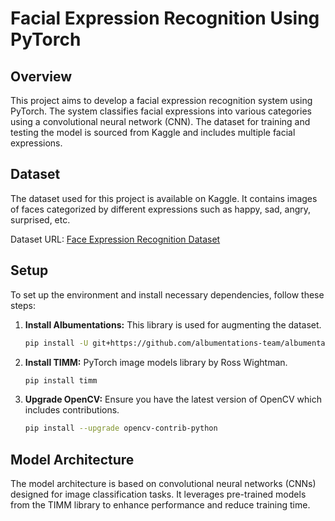 # Facial Expression Recognition Using PyTorch

## Overview
This project aims to develop a facial expression recognition system using PyTorch. The system classifies facial expressions into various categories using a convolutional neural network (CNN). The dataset for training and testing the model is sourced from Kaggle and includes multiple facial expressions.

## Dataset
The dataset used for this project is available on Kaggle. It contains images of faces categorized by different expressions such as happy, sad, angry, surprised, etc. 

Dataset URL: [Face Expression Recognition Dataset](https://www.kaggle.com/jonathanoheix/face-expression-recognition-dataset)

## Setup
To set up the environment and install necessary dependencies, follow these steps:

1. **Install Albumentations:** This library is used for augmenting the dataset.
   ```bash
   pip install -U git+https://github.com/albumentations-team/albumentations

2. **Install TIMM:** PyTorch image models library by Ross Wightman.
    ```bash
    pip install timm

3. **Upgrade OpenCV:** Ensure you have the latest version of OpenCV which includes contributions.
     ```bash
    pip install --upgrade opencv-contrib-python


## Model Architecture

The model architecture is based on convolutional neural networks (CNNs) designed for image classification tasks. It leverages pre-trained models from the TIMM library to enhance performance and reduce training time.
